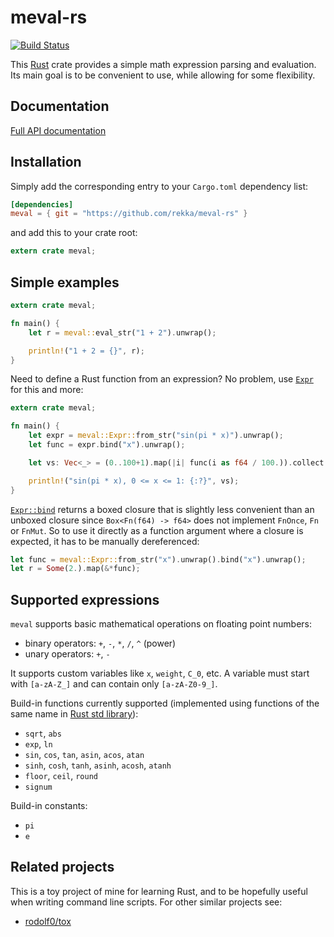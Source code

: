 # meval-rs

[![Build Status](https://travis-ci.org/rekka/meval-rs.svg?branch=master)](https://travis-ci.org/rekka/meval-rs)

This [Rust] crate provides a simple math expression parsing and evaluation. Its main goal is to
be convenient to use, while allowing for some flexibility.

## Documentation

[Full API documentation](http://rekka.github.io/meval-rs/meval/index.html)

## Installation

Simply add the corresponding entry to your `Cargo.toml` dependency list:

```toml
[dependencies]
meval = { git = "https://github.com/rekka/meval-rs" }
```

and add this to your crate root:

```rust
extern crate meval;
```

## Simple examples

```rust
extern crate meval;

fn main() {
    let r = meval::eval_str("1 + 2").unwrap();

    println!("1 + 2 = {}", r);
}
```

Need to define a Rust function from an expression? No problem, use
[`Expr`](http://rekka.github.io/meval-rs/meval/struct.Expr.html) for
this and more:

```rust
extern crate meval;

fn main() {
    let expr = meval::Expr::from_str("sin(pi * x)").unwrap();
    let func = expr.bind("x").unwrap();

    let vs: Vec<_> = (0..100+1).map(|i| func(i as f64 / 100.)).collect();

    println!("sin(pi * x), 0 <= x <= 1: {:?}", vs);
}
```

[`Expr::bind`](http://rekka.github.io/meval-rs/meval/struct.Expr.html#method.bind)
returns a boxed closure that is slightly less convenient than an unboxed
closure since `Box<Fn(f64) -> f64>` does not implement `FnOnce`, `Fn` or
`FnMut`. So to use it directly as a function argument where a closure is
expected, it has to be manually dereferenced:

```rust
let func = meval::Expr::from_str("x").unwrap().bind("x").unwrap();
let r = Some(2.).map(&*func);
```

## Supported expressions

`meval` supports basic mathematical operations on floating point numbers:

- binary operators: `+`, `-`, `*`, `/`, `^` (power)
- unary operators: `+`, `-`

It supports custom variables like `x`, `weight`, `C_0`, etc. A variable must start with
`[a-zA-Z_]` and can contain only `[a-zA-Z0-9_]`.

Build-in functions currently supported (implemented using functions of the same name in [Rust
std library][std-float]):

- `sqrt`, `abs`
- `exp`, `ln`
- `sin`, `cos`, `tan`, `asin`, `acos`, `atan`
- `sinh`, `cosh`, `tanh`, `asinh`, `acosh`, `atanh`
- `floor`, `ceil`, `round`
- `signum`

Build-in constants:

- `pi`
- `e`

## Related projects

This is a toy project of mine for learning Rust, and to be hopefully useful when writing
command line scripts. For other similar projects see:

- [rodolf0/tox](https://github.com/rodolf0/tox)

[Rust]: https://www.rust-lang.org/
[std-float]: http://doc.rust-lang.org/stable/std/primitive.f64.html

